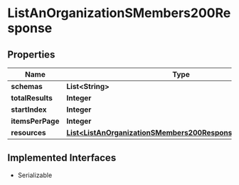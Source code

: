 

# ListAnOrganizationSMembers200Response


## Properties

| Name | Type | Description | Notes |
|------------ | ------------- | ------------- | -------------|
|**schemas** | **List&lt;String&gt;** |  |  |
|**totalResults** | **Integer** |  |  |
|**startIndex** | **Integer** |  |  |
|**itemsPerPage** | **Integer** |  |  |
|**resources** | [**List&lt;ListAnOrganizationSMembers200ResponseResourcesInner&gt;**](ListAnOrganizationSMembers200ResponseResourcesInner.md) |  |  |


## Implemented Interfaces

* Serializable


